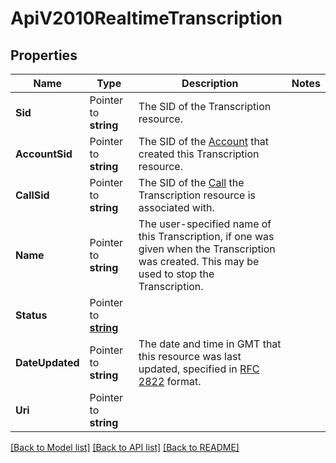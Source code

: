 # ApiV2010RealtimeTranscription

## Properties

Name | Type | Description | Notes
------------ | ------------- | ------------- | -------------
**Sid** | Pointer to **string** | The SID of the Transcription resource. |
**AccountSid** | Pointer to **string** | The SID of the [Account](https://www.twilio.com/docs/iam/api/account) that created this Transcription resource. |
**CallSid** | Pointer to **string** | The SID of the [Call](https://www.twilio.com/docs/voice/api/call-resource) the Transcription resource is associated with. |
**Name** | Pointer to **string** | The user-specified name of this Transcription, if one was given when the Transcription was created. This may be used to stop the Transcription. |
**Status** | Pointer to [**string**](RealtimeTranscriptionEnumStatus.md) |  |
**DateUpdated** | Pointer to **string** | The date and time in GMT that this resource was last updated, specified in [RFC 2822](https://www.ietf.org/rfc/rfc2822.txt) format. |
**Uri** | Pointer to **string** |  |

[[Back to Model list]](../README.md#documentation-for-models) [[Back to API list]](../README.md#documentation-for-api-endpoints) [[Back to README]](../README.md)



